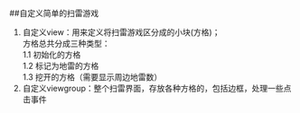##自定义简单的扫雷游戏
1. 自定义view：用来定义将扫雷游戏区分成的小块(方格)；  <br  />
    方格总共分成三种类型：<br>
    1.1 初始化的方格<br  />
    1.2 标记为地雷的方格<br  />
    1.3 挖开的方格（需要显示周边地雷数）
2. 自定义viewgroup：整个扫雷界面，存放各种方格的，包括边框，处理一些点击事件